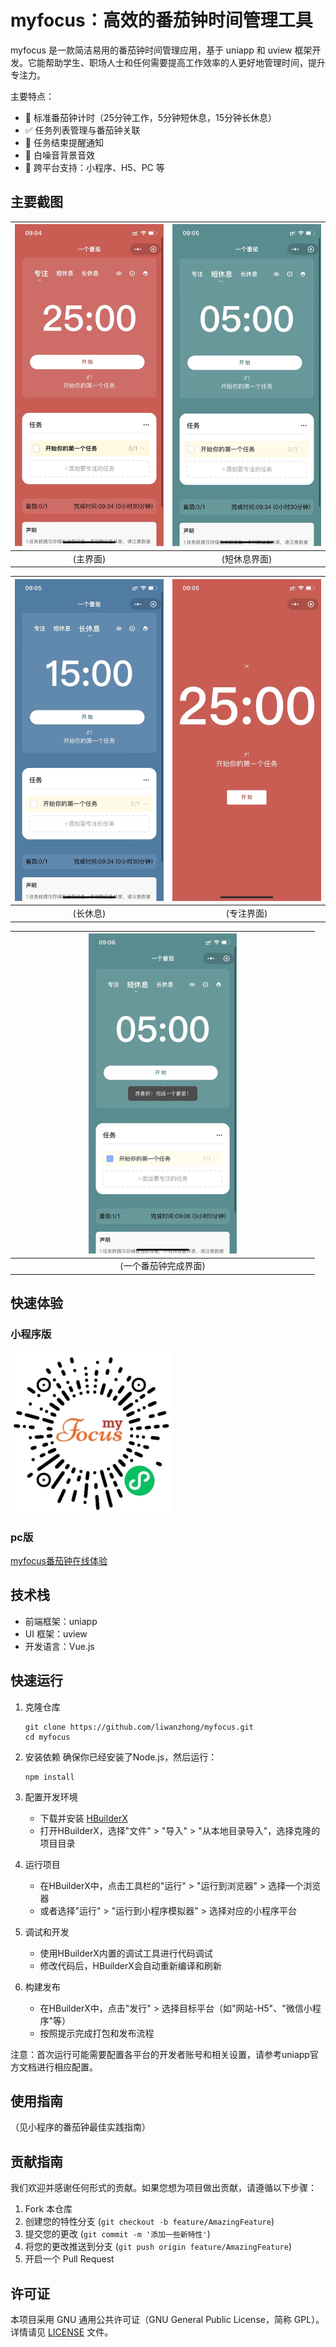 # myfocus：高效的番茄钟时间管理工具

myfocus 是一款简洁易用的番茄钟时间管理应用，基于 uniapp 和 uview 框架开发。它能帮助学生、职场人士和任何需要提高工作效率的人更好地管理时间，提升专注力。

主要特点：
- 🍅 标准番茄钟计时（25分钟工作，5分钟短休息，15分钟长休息）
- ✅ 任务列表管理与番茄钟关联
- 🔔 任务结束提醒通知
- 🎵 白噪音背景音效
- 📱 跨平台支持：小程序、H5、PC 等

## 主要截图

| ![主界面](.github/首页.jpg) | ![短休息界面](.github/短休息.jpg) |
|:--:|:--:|
| (主界面) | (短休息界面) |

| ![长休息](.github/长休息.jpg) | ![专注界面](.github/专注页.jpg) |
|:--:|:--:|
| (长休息) | (专注界面) |

| <img src=".github/番茄钟完成.jpg" alt="一个番茄钟完成界面" width="50%"> |
|:--:|
| (一个番茄钟完成界面) |



## 快速体验

### 小程序版

![小程序二维码](.github/小程序二维码.jpg)

### pc版

[myfocus番茄钟在线体验](https://myfocus.exanki.com)


## 技术栈

- 前端框架：uniapp
- UI 框架：uview
- 开发语言：Vue.js

## 快速运行


1. 克隆仓库
   ```
   git clone https://github.com/liwanzhong/myfocus.git
   cd myfocus
   ```

2. 安装依赖
   确保你已经安装了Node.js，然后运行：
   ```
   npm install
   ```

3. 配置开发环境
   - 下载并安装 [HBuilderX](https://www.dcloud.io/hbuilderx.html)
   - 打开HBuilderX，选择"文件" > "导入" > "从本地目录导入"，选择克隆的项目目录

4. 运行项目
   - 在HBuilderX中，点击工具栏的"运行" > "运行到浏览器" > 选择一个浏览器
   - 或者选择"运行" > "运行到小程序模拟器" > 选择对应的小程序平台

5. 调试和开发
   - 使用HBuilderX内置的调试工具进行代码调试
   - 修改代码后，HBuilderX会自动重新编译和刷新

6. 构建发布
   - 在HBuilderX中，点击"发行" > 选择目标平台（如"网站-H5"、"微信小程序"等）
   - 按照提示完成打包和发布流程

注意：首次运行可能需要配置各平台的开发者账号和相关设置，请参考uniapp官方文档进行相应配置。




## 使用指南

（见小程序的番茄钟最佳实践指南）




## 贡献指南

我们欢迎并感谢任何形式的贡献。如果您想为项目做出贡献，请遵循以下步骤：

1. Fork 本仓库
2. 创建您的特性分支 (`git checkout -b feature/AmazingFeature`)
3. 提交您的更改 (`git commit -m '添加一些新特性'`)
4. 将您的更改推送到分支 (`git push origin feature/AmazingFeature`)
5. 开启一个 Pull Request

## 许可证

本项目采用 GNU 通用公共许可证（GNU General Public License，简称 GPL）。详情请见 [LICENSE](LICENSE) 文件。